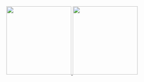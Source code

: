 <div>
  <a href="https://github.com/beatrizdasilva">
  <img height="180em" width="170em" src="https://github-readme-stats.vercel.app/api?username=beatrizdasilva&show_icons=true&theme=dark&include_all_commits=true&count_private=true"/>
  <img height="180em" width="170em" src="https://github-readme-stats.vercel.app/api/top-langs/?username=beatrizdasilva&layout=compact&langs_count=16&theme=dark"/>
</div>
<!--
**beatrizdasilva/beatrizdasilva** is a ✨ _special_ ✨ repository because its `README.md` (this file) appears on your GitHub profile.

Here are some ideas to get you started:

### Hi there 👋

- 🔭 I’m currently working on ...
- 🌱 I’m currently learning ...
- 👯 I’m looking to collaborate on ...
- 🤔 I’m looking for help with ...
- 💬 Ask me about ...
- 📫 How to reach me: ...
- 😄 Pronouns: ...
- ⚡ Fun fact: ...
-->
